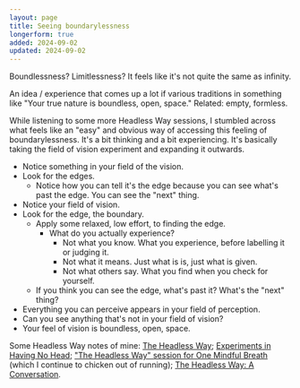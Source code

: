```yaml
---
layout: page
title: Seeing boundarylessness
longerform: true
added: 2024-09-02
updated: 2024-09-02
---
```


Boundlessness? Limitlessness? It feels like it's not quite the same as infinity.

An idea / experience that comes up a lot if various traditions in something like "Your true nature is boundless, open, space." Related: empty, formless.

While listening to some more Headless Way sessions, I stumbled across what feels like an "easy" and obvious way of accessing this feeling of boundarylessness. It's a bit thinking and a bit experiencing. It's basically taking the field of vision experiment and expanding it outwards.

- Notice something in your field of the vision.
- Look for the edges.
    - Notice how you can tell it's the edge because you can see what's past the edge. You can see the "next" thing.
- Notice your field of vision.
- Look for the edge, the boundary.
    - Apply some relaxed, low effort, to finding the edge.
        - What do you actually experience?  
            - Not what you know. What you experience, before labelling it or judging it.
            - Not what it means. Just what is is, just what is given.
            - Not what others say. What you find when you check for yourself.
    - If you think you can see the edge, what's past it? What's the "next" thing?
- Everything you can perceive appears in your field of perception.
- Can you see anything that's not in your field of vision?
- Your feel of vision is boundless, open, space.

Some Headless Way notes of mine: [The Headless Way](/thinking/headless/); [Experiments in Having No Head](/thinking/experiments-in-having-no-head/); ["The Headless Way" session for One Mindful Breath](/thinking/the-headless-way-session-for-one-mindful-breath/) (which I continue to chicken out of running); [The Headless Way: A Conversation](/thinking/the-headless-way-a-conversation/).